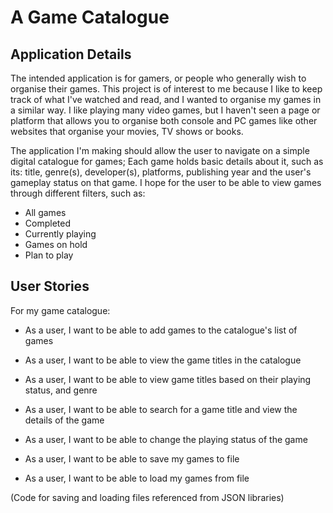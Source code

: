 # A Game Catalogue

## Application Details

The intended application is for gamers, or people who generally wish to organise their games.  This project is of 
interest to me because I like to keep track of what I've watched and read, and I wanted to organise my games in a 
similar way.  I like playing many video games, but I haven't seen a page or platform that allows you to organise 
both console and PC games like other websites that organise your movies, TV shows or books.

The application I'm making should allow the user to navigate on a simple digital catalogue for games;  Each game holds
basic details about it, such as its: title, genre(s), developer(s), platforms, publishing year and the user's gameplay 
status on that game.  I hope for the user to be able to view games through different filters, such as:
- All games
- Completed
- Currently playing
- Games on hold
- Plan to play

## User Stories

For my game catalogue:
- As a user, I want to be able to add games to the catalogue's list of games
- As a user, I want to be able to view the game titles in the catalogue
- As a user, I want to be able to view game titles based on their playing status, and genre
- As a user, I want to be able to search for a game title and view the details of the game
- As a user, I want to be able to change the playing status of the game


- As a user, I want to be able to save my games to file
- As a user, I want to be able to load my games from file

(Code for saving and loading files referenced from JSON libraries)